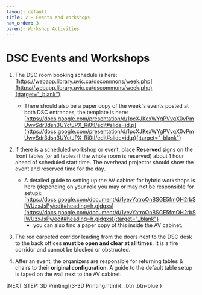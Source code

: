 ```yaml
---
layout: default
title: 2 - Events and Workshops
nav_order: 3
parent: Workshop Activities
---
```


# DSC Events and Workshops

1. The DSC room booking schedule is here: [https://webapp.library.uvic.ca/dscommons/week.php](https://webapp.library.uvic.ca/dscommons/week.php){:target="_blank"}
    - There should also be a paper copy of the week's events posted at both DSC entrances, the template is here: [https://docs.google.com/presentation/d/1pcXJKexWYgPVvqX0vPmUwvSdr3dsn3UYctJPX_Ri0tI/edit#slide=id.p](https://docs.google.com/presentation/d/1pcXJKexWYgPVvqX0vPmUwvSdr3dsn3UYctJPX_Ri0tI/edit#slide=id.p){:target="_blank"}

2. If there is a scheduled workshop or event, place **Reserved** signs on the front tables (or all tables if the whole room is reserved) about 1 hour ahead of scheduled start time.  The overhead projector should show the event and reserved time for the day.
    - A detailed guide to setting up the AV cabinet for hybrid workshops is here (depending on your role you may or may not be responsible for setup): [https://docs.google.com/document/d/1yevYatroOnBSGE5fmOH2rbSlWUzxJsPy/edit#heading=h.gjdgxs](https://docs.google.com/document/d/1yevYatroOnBSGE5fmOH2rbSlWUzxJsPy/edit#heading=h.gjdgxs){:target="_blank"}
        - you can also find a paper copy of this inside the AV cabinet.

3. The red carpeted corridor leading from the doors next to the DSC desk to the back offices **must be open and clear at all times**.  It is a fire corridor and cannot be blocked or obstructed.
    
4. After an event, the organizers are responsible for returning tables & chairs to their **original configuration**.  A guide to the default table setup is taped on the wall next to the AV cabinet.

[NEXT STEP: 3D Printing](3-3D Printing.html){: .btn .btn-blue }